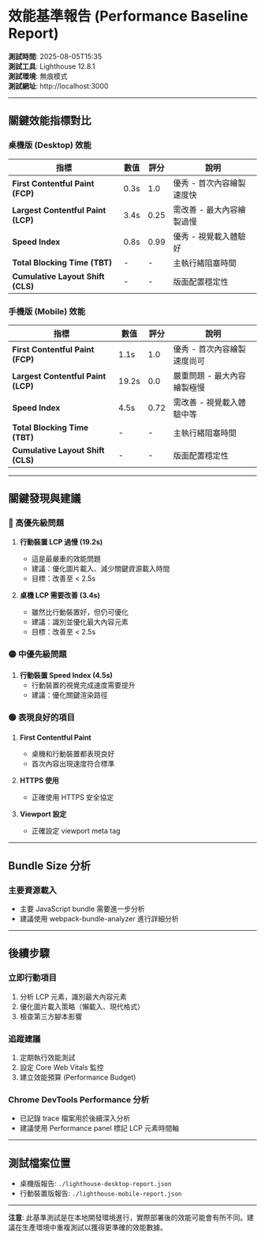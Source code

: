 # 效能基準報告 (Performance Baseline Report)

**測試時間**: 2025-08-05T15:35  
**測試工具**: Lighthouse 12.8.1  
**測試環境**: 無痕模式  
**測試網址**: http://localhost:3000

---

## 關鍵效能指標對比

### 桌機版 (Desktop) 效能

| 指標                               | 數值 | 評分 | 說明                      |
| ---------------------------------- | ---- | ---- | ------------------------- |
| **First Contentful Paint (FCP)**   | 0.3s | 1.0  | 優秀 - 首次內容繪製速度快 |
| **Largest Contentful Paint (LCP)** | 3.4s | 0.25 | 需改善 - 最大內容繪製過慢 |
| **Speed Index**                    | 0.8s | 0.99 | 優秀 - 視覺載入體驗好     |
| **Total Blocking Time (TBT)**      | -    | -    | 主執行緒阻塞時間          |
| **Cumulative Layout Shift (CLS)**  | -    | -    | 版面配置穩定性            |

### 手機版 (Mobile) 效能

| 指標                               | 數值  | 評分 | 說明                        |
| ---------------------------------- | ----- | ---- | --------------------------- |
| **First Contentful Paint (FCP)**   | 1.1s  | 1.0  | 優秀 - 首次內容繪製速度尚可 |
| **Largest Contentful Paint (LCP)** | 19.2s | 0.0  | 嚴重問題 - 最大內容繪製極慢 |
| **Speed Index**                    | 4.5s  | 0.72 | 需改善 - 視覺載入體驗中等   |
| **Total Blocking Time (TBT)**      | -     | -    | 主執行緒阻塞時間            |
| **Cumulative Layout Shift (CLS)**  | -     | -    | 版面配置穩定性              |

---

## 關鍵發現與建議

### 🔴 高優先級問題

1. **行動裝置 LCP 過慢 (19.2s)**
   - 這是最嚴重的效能問題
   - 建議：優化圖片載入、減少關鍵資源載入時間
   - 目標：改善至 < 2.5s

2. **桌機 LCP 需要改善 (3.4s)**
   - 雖然比行動裝置好，但仍可優化
   - 建議：識別並優化最大內容元素
   - 目標：改善至 < 2.5s

### 🟡 中優先級問題

1. **行動裝置 Speed Index (4.5s)**
   - 行動裝置的視覺完成速度需要提升
   - 建議：優化關鍵渲染路徑

### 🟢 表現良好的項目

1. **First Contentful Paint**
   - 桌機和行動裝置都表現良好
   - 首次內容出現速度符合標準

2. **HTTPS 使用**
   - 正確使用 HTTPS 安全協定

3. **Viewport 設定**
   - 正確設定 viewport meta tag

---

## Bundle Size 分析

### 主要資源載入

- 主要 JavaScript bundle 需要進一步分析
- 建議使用 webpack-bundle-analyzer 進行詳細分析

---

## 後續步驟

### 立即行動項目

1. 分析 LCP 元素，識別最大內容元素
2. 優化圖片載入策略（懶載入、現代格式）
3. 檢查第三方腳本影響

### 追蹤建議

1. 定期執行效能測試
2. 設定 Core Web Vitals 監控
3. 建立效能預算 (Performance Budget)

### Chrome DevTools Performance 分析

- 已記錄 trace 檔案用於後續深入分析
- 建議使用 Performance panel 標記 LCP 元素時間軸

---

## 測試檔案位置

- 桌機版報告: `./lighthouse-desktop-report.json`
- 行動裝置版報告: `./lighthouse-mobile-report.json`

---

**注意**: 此基準測試是在本地開發環境進行，實際部署後的效能可能會有所不同。建議在生產環境中重複測試以獲得更準確的效能數據。
